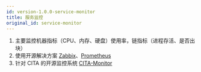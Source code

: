 ```yaml
---
id: version-1.0.0-service-monitor
title: 服务监控
original_id: service-monitor
---
```


1. 主要监控机器指标（CPU、内存、硬盘）使用率，链指标（进程存活、是否出块）
2. 使用开源解决方案 [Zabbix]、[Prometheus]
3. 针对 CITA 的开源监控系统 [CITA-Monitor]

[CITA-Monitor]: https://github.com/cryptape/cita-monitor
[Prometheus]: https://github.com/prometheus/prometheus
[Zabbix]: https://github.com/zabbix/zabbix
